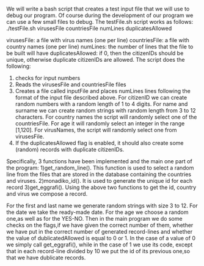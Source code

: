 We will write a bash script that creates a test input file that we will use to debug our program. Of course during the development of our program 
we can use a few small files to debug. The testFile.sh script works as follows:
./testFile.sh virusesFile countriesFile numLines duplicatesAllowed

virusesFile: a file with virus names (one per line)
countriesFile: a file with country names (one per line)
numLines: the number of lines that the file to be built will have
duplicatesAllowed: if 0, then the citizenIDs should be unique, otherwise duplicate citizenIDs are allowed.
The script does the following:
1. checks for input numbers
2. Reads the virusesFile and countriesFile files
3. Creates a file called inputFile and places numLines lines following the format of the input file described above. 
For citizenID we can create random numbers with a random length of 1 to 4 digits. 
For name and surname we can create random strings with random length from 3 to 12 characters. 
For country names the script will randomly select one of the countriesFile.
For age it will randomly select an integer in the range [1,120]. 
For virusNames, the script will randomly select one from virusesFile.
4. If the duplicatesAllowed flag is enabled, it should also create some (random) records with duplicate citizenIDs.

Specifically, 3 functions have been implemented and the main one part of the program:
1)get_random_line(). This function is used to select a random line from the files that are stored in the database containing the countries and viruses.
2)monadiko_id(). It is used to generate the unique id for each record
3)get_eggrafi(). Using the above two functions to get the id, country and virus we compose a record. 

For the first and last name we generate random strings with size 3 to 12. 
For the date we take the ready-made date.
For the age we choose a random one,as well as for the YES-NO.
Then in the main program we do some checks on the flags,if we have given the correct number of them,
whether we have put in the correct number of generated record-lines and
whether the value of dublicatedAllowed is equal to 0 or 1.
In the case of a value of 0 we simply call get_eggrafi(), while in the case of 1 we use its code, except that in each
record-line divided by 10 we put the id of its previous one,so that we have dublicate records.
